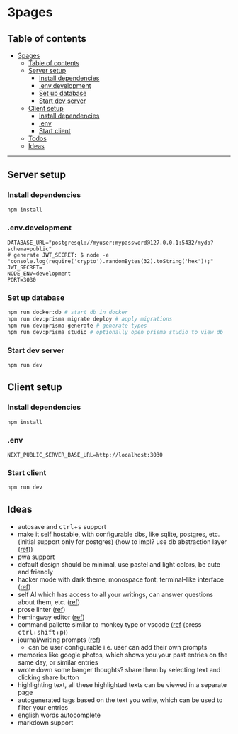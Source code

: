 # 3pages

## Table of contents

- [3pages](#3pages)
  - [Table of contents](#table-of-contents)
  - [Server setup](#server-setup)
    - [Install dependencies](#install-dependencies)
    - [.env.development](#envdevelopment)
    - [Set up database](#set-up-database)
    - [Start dev server](#start-dev-server)
  - [Client setup](#client-setup)
    - [Install dependencies](#install-dependencies-1)
    - [.env](#env)
    - [Start client](#start-client)
  - [Todos](#todos)
  - [Ideas](#ideas)

---

## Server setup

### Install dependencies

```sh
npm install
```

### .env.development

<!-- https://www.digitalocean.com/community/tutorials/nodejs-jwt-expressjs#step-1-generating-a-token -->

```
DATABASE_URL="postgresql://myuser:mypassword@127.0.0.1:5432/mydb?schema=public"
# generate JWT_SECRET: $ node -e "console.log(require('crypto').randomBytes(32).toString('hex'));"
JWT_SECRET=
NODE_ENV=development
PORT=3030
```

### Set up database

```sh
npm run docker:db # start db in docker
npm run dev:prisma migrate deploy # apply migrations
npm run dev:prisma generate # generate types
npm run dev:prisma studio # optionally open prisma studio to view db
```

### Start dev server

```sh
npm run dev
```

## Client setup

### Install dependencies

```sh
npm install
```

### .env

```
NEXT_PUBLIC_SERVER_BASE_URL=http://localhost:3030
```

### Start client

```sh
npm run dev
```

## Ideas

- autosave and <kbd>ctrl</kbd>+<kbd>s</kbd> support
- make it self hostable, with configurable dbs, like sqlite, postgres, etc. (initial support only for postgres) (how to impl? use db abstraction layer ([ref](https://www.reddit.com/r/opensource/comments/z3p28p/comment/ixnig2t/)))
- pwa support
- default design should be minimal, use pastel and light colors, be cute and friendly
- hacker mode with dark theme, monospace font, terminal-like interface ([ref](https://www.reddit.com/r/digitaljournaling/comments/1fiv9bn/journaling_in_command_line/))
- self AI which has access to all your writings, can answer questions about them, etc. ([ref](https://www.reddit.com/r/digitaljournaling/comments/1enyhjd/i_fed_my_journal_into_an_ai_it_was_scary/))
- prose linter ([ref](https://vale.sh/))
- hemingway editor ([ref](https://hemingwayapp.com/))
- command pallette similar to monkey type or vscode ([ref](https://monkeytype.com/) (press <kbd>ctrl</kbd>+<kbd>shift</kbd>+<kbd>p</kbd>))
- journal/writing prompts ([ref](https://journalprompts.net/))
  - can be user configurable i.e. user can add their own prompts
- memories like google photos, which shows you your past entries on the same day, or similar entries
- wrote down some banger thoughts? share them by selecting text and clicking share button
- highlighting text, all these highlighted texts can be viewed in a separate page
- autogenerated tags based on the text you write, which can be used to filter your entries
- english words autocomplete
- markdown support
